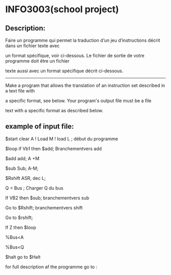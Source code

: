 INFO3003(school project)
========================

Description:
------------

Faire un programme qui permet la traduction d’un jeu d’instructions décrit dans un fichier texte avec 

un format spécifique, voir ci-dessous. Le fichier de sortie de votre programme doit être un fichier 

texte aussi avec un format spécifique décrit ci-dessous.

**********************************************************************************************

Make a program that allows the translation of an instruction set described in a text file with

a specific format, see below. Your program's output file must be a file

text with a specific format as described below.


example of input file:
---------------------
$start clear A ! Load M ! load L ; début du programme 

$loop if Vb1 then $add; Branchementvers add 

$add add;  A +M 

$sub Sub; A-M;

$Rshift ASR, dec L; 

Q < Bus ; Charger Q du bus

If VB2 then $sub; branchementvers sub 

Go to $Rshift; branchementvers shift

Go to $rshift;

If Z then $loop 

%Bus<A

%Bus<Q

$halt go to $Halt


for full description af the programme go to : 
